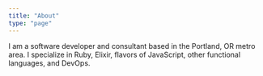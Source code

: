 ```yaml
---
title: "About"
type: "page"
---
```


I am a software developer and consultant based in the Portland, OR metro area. I
specialize in Ruby, Elixir, flavors of JavaScript, other functional languages,
and DevOps.
